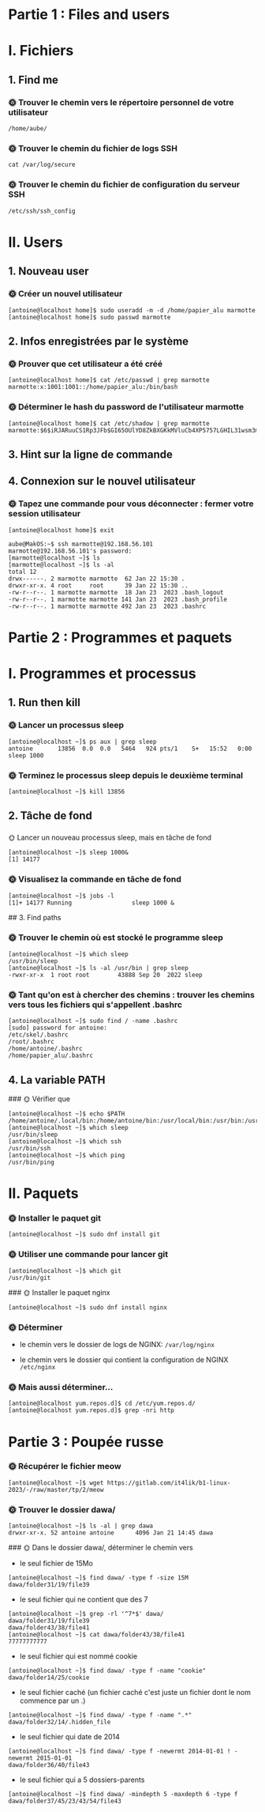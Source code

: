 # Partie 1 : Files and users
# I. Fichiers
## 1. Find me
### 🌞 Trouver le chemin vers le répertoire personnel de votre utilisateur
`/home/aube/`
### 🌞 Trouver le chemin du fichier de logs SSH
`cat /var/log/secure`
### 🌞 Trouver le chemin du fichier de configuration du serveur SSH
`/etc/ssh/ssh_config`

# II. Users
## 1. Nouveau user
### 🌞 Créer un nouvel utilisateur
```
[antoine@localhost home]$ sudo useradd -m -d /home/papier_alu marmotte
[antoine@localhost home]$ sudo passwd marmotte
```
## 2. Infos enregistrées par le système
### 🌞 Prouver que cet utilisateur a été créé
```
[antoine@localhost home]$ cat /etc/passwd | grep marmotte
marmotte:x:1001:1001::/home/papier_alu:/bin/bash
```
### 🌞 Déterminer le hash du password de l'utilisateur marmotte
```
[antoine@localhost home]$ cat /etc/shadow | grep marmotte
marmotte:$6$iRJARuuCS1Rp3JFb$GI65OUlYD8ZkBXGKkMVluCb4XP5757LGHIL31wsm3mPoCIVtQq5MOnV4e/7FrXe7JexCt5LPr16J86iAV1U1//:19744:0:99999:7:::
```
## 3. Hint sur la ligne de commande
## 4. Connexion sur le nouvel utilisateur
### 🌞 Tapez une commande pour vous déconnecter : fermer votre session utilisateur
```
[antoine@localhost home]$ exit
```
```
aube@MakOS:~$ ssh marmotte@192.168.56.101
marmotte@192.168.56.101's password: 
[marmotte@localhost ~]$ ls
[marmotte@localhost ~]$ ls -al
total 12
drwx------. 2 marmotte marmotte  62 Jan 22 15:30 .
drwxr-xr-x. 4 root     root      39 Jan 22 15:30 ..
-rw-r--r--. 1 marmotte marmotte  18 Jan 23  2023 .bash_logout
-rw-r--r--. 1 marmotte marmotte 141 Jan 23  2023 .bash_profile
-rw-r--r--. 1 marmotte marmotte 492 Jan 23  2023 .bashrc
```


# Partie 2 : Programmes et paquets
# I. Programmes et processus
## 1. Run then kill
### 🌞 Lancer un processus sleep
```
[antoine@localhost ~]$ ps aux | grep sleep
antoine       13856  0.0  0.0   5464   924 pts/1    S+   15:52   0:00 sleep 1000
```
### 🌞 Terminez le processus sleep depuis le deuxième terminal
```
[antoine@localhost ~]$ kill 13856
```
## 2. Tâche de fond
### 
🌞 Lancer un nouveau processus sleep, mais en tâche de fond
```
[antoine@localhost ~]$ sleep 1000&
[1] 14177
```
### 🌞 Visualisez la commande en tâche de fond
```
[antoine@localhost ~]$ jobs -l
[1]+ 14177 Running                 sleep 1000 &
```
## 3. Find paths
### 🌞 Trouver le chemin où est stocké le programme sleep
```
[antoine@localhost ~]$ which sleep   
/usr/bin/sleep
[antoine@localhost ~]$ ls -al /usr/bin | grep sleep
-rwxr-xr-x  1 root root        43888 Sep 20  2022 sleep
```
### 🌞 Tant qu'on est à chercher des chemins : trouver les chemins vers tous les fichiers qui s'appellent .bashrc
```
[antoine@localhost ~]$ sudo find / -name .bashrc
[sudo] password for antoine: 
/etc/skel/.bashrc
/root/.bashrc
/home/antoine/.bashrc
/home/papier_alu/.bashrc
```
## 4. La variable PATH
### 🌞 Vérifier que
```
[antoine@localhost ~]$ echo $PATH
/home/antoine/.local/bin:/home/antoine/bin:/usr/local/bin:/usr/bin:/usr/local/sbin:/usr/sbin
[antoine@localhost ~]$ which sleep
/usr/bin/sleep
[antoine@localhost ~]$ which ssh
/usr/bin/ssh
[antoine@localhost ~]$ which ping
/usr/bin/ping
```
# II. Paquets
### 🌞 Installer le paquet git
```
[antoine@localhost ~]$ sudo dnf install git
```
### 🌞 Utiliser une commande pour lancer git
```
[antoine@localhost ~]$ which git
/usr/bin/git
```
### 🌞 Installer le paquet nginx
```
[antoine@localhost ~]$ sudo dnf install nginx
```
### 🌞 Déterminer
- le chemin vers le dossier de logs de NGINX:
    `/var/log/nginx`

- le chemin vers le dossier qui contient la configuration de NGINX
    `/etc/nginx`

### 🌞 Mais aussi déterminer...
```
[antoine@localhost yum.repos.d]$ cd /etc/yum.repos.d/
[antoine@localhost yum.repos.d]$ grep -nri http
```


# Partie 3 : Poupée russe
### 🌞 Récupérer le fichier meow
```
[antoine@localhost ~]$ wget https://gitlab.com/it4lik/b1-linux-2023/-/raw/master/tp/2/meow
```
### 🌞 Trouver le dossier dawa/
```
[antoine@localhost ~]$ ls -al | grep dawa
drwxr-xr-x. 52 antoine antoine      4096 Jan 21 14:45 dawa
```

### 🌞 Dans le dossier dawa/, déterminer le chemin vers
- le seul fichier de 15Mo
```
[antoine@localhost ~]$ find dawa/ -type f -size 15M
dawa/folder31/19/file39
```
- le seul fichier qui ne contient que des 7
```
[antoine@localhost ~]$ grep -rl '^7*$' dawa/
dawa/folder31/19/file39
dawa/folder43/38/file41
[antoine@localhost ~]$ cat dawa/folder43/38/file41
77777777777
```
- le seul fichier qui est nommé cookie
```
[antoine@localhost ~]$ find dawa/ -type f -name "cookie"
dawa/folder14/25/cookie
```
- le seul fichier caché (un fichier caché c'est juste un fichier dont le nom commence par un .)
```
[antoine@localhost ~]$ find dawa/ -type f -name ".*"
dawa/folder32/14/.hidden_file
```
- le seul fichier qui date de 2014
```
[antoine@localhost ~]$ find dawa/ -type f -newermt 2014-01-01 ! -newermt 2015-01-01
dawa/folder36/40/file43
```
- le seul fichier qui a 5 dossiers-parents
```
[antoine@localhost ~]$ find dawa/ -mindepth 5 -maxdepth 6 -type f
dawa/folder37/45/23/43/54/file43
```